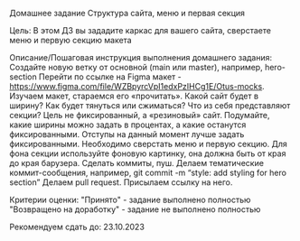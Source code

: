 Домашнее задание
Структура сайта, меню и первая секция

Цель:
В этом ДЗ вы зададите каркас для вашего сайта, сверстаете меню и первую секцию макета


Описание/Пошаговая инструкция выполнения домашнего задания:
Создайте новую ветку от основной (main или master), например, hero-section
Перейти по ссылке на Figma макет - https://www.figma.com/file/WZBpyrcVpI1edxPzIHCg1E/Otus-mocks.
Изучаем макет, стараемся его «прочитать». Какой сайт будет в ширину? Как будет тянуться или сжиматься? Что из себя представляют секции? Цель не фиксированный, а «резиновый» сайт. Подумайте, какие ширины можно задать в процентах, а какие останутся фиксированными. Отступы на данный момент лучше задать фиксированными.
Необходимо сверстать меню и первую секцию. Для фона секции используйте фоновую картинку, она должна быть от края до края барузера.
Сделать коммиты, пуш. Делаем тематические коммит-сообщения, например, git commit -m “style: add styling for hero section”
Делаем pull request. Присылаем ссылку на него.

Критерии оценки:
"Принято" - задание выполнено полностью
"Возвращено на доработку" - задание не выполнено полностью


Рекомендуем сдать до: 23.10.2023